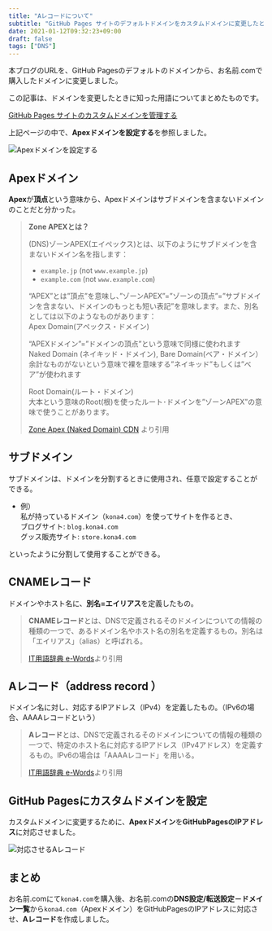 ```yaml
---
title: "Aレコードについて"
subtitle: "GitHub Pages サイトのデフォルトドメインをカスタムドメインに変更したときの備忘録"
date: 2021-01-12T09:32:23+09:00
draft: false
tags: ["DNS"]
---
```


本ブログのURLを、GitHub Pagesのデフォルトのドメインから、お名前.comで購入したドメインに変更しました。  

この記事は、ドメインを変更したときに知った用語についてまとめたものです。

<!--more-->

[GitHub Pages サイトのカスタムドメインを管理する](https://docs.github.com/ja/free-pro-team@latest/github/working-with-github-pages/managing-a-custom-domain-for-your-github-pages-site)


上記ページの中で、**Apexドメインを設定する**を参照しました。

![Apexドメインを設定する](/img/2021-01/apex.png)

## Apexドメイン

**Apex**が**頂点**という意味から、Apexドメインはサブドメインを含まないドメインのことだと分かった。

>**Zone APEXとは？**  
>
>(DNS)ゾーンAPEX(エイペックス)とは、以下のようにサブドメインを含
>まないドメイン名を指します：
>
>- `example.jp`   (not `www.example.jp`)  
>- `example.com`  (not `www.example.com`)  
>
>“APEX”とは”頂点”を意味し、”ゾーンAPEX”=”ゾーンの頂点”=”サブドメインを含まない、ドメインのもっとも短い表記”を意味します。また、別名としては以下のようなものがあります：  
>Apex Domain(アペックス・ドメイン)  
>
>“APEXドメイン”=”ドメインの頂点”という意味で同様に使われます  
>Naked Domain (ネイキッド・ドメイン), Bare Domain(ベア・ドメイン）
>余計なものがないという意味で裸を意味する”ネイキッド”もしくは”ベア”が使われます  
>
>Root Domain(ルート・ドメイン)  
>大本という意味のRoot(根)を使ったルート･ドメインを”ゾーンAPEX”の意味で使うことがあります。  
>
>[Zone Apex (Naked Domain) CDN](https://tech.jstream.jp/blog/cdn/zone_apex_cdn/) より引用


## サブドメイン

サブドメインは、ドメインを分割するときに使用され、任意で設定することができる。

- 例）  
私が持っているドメイン（`kona4.com`）を使ってサイトを作るとき、  
ブログサイト: `blog.kona4.com`  
グッス販売サイト: `store.kona4.com`  

といったように分割して使用することができる。

## CNAMEレコード

ドメインやホスト名に、**別名=エイリアス**を定義したもの。

>**CNAMEレコード**とは、DNSで定義されるそのドメインについての情報の種類の一つで、あるドメイン名やホスト名の別名を定義するもの。別名は「エイリアス」（alias）と呼ばれる。
>
>[IT用語辞典 e-Words](https://e-words.jp/w/CNAME%E3%83%AC%E3%82%B3%E3%83%BC%E3%83%89.html)より引用

## Aレコード（address record ）

ドメイン名に対し、対応するIPアドレス（IPv4）を定義したもの。（IPv6の場合、AAAAレコードという）

>**Aレコード**とは、DNSで定義されるそのドメインについての情報の種類の一つで、特定のホスト名に対応するIPアドレス（IPv4アドレス）を定義するもの。IPv6の場合は「AAAAレコード」を用いる。
>
>[IT用語辞典 e-Words](https://e-words.jp/w/A%E3%83%AC%E3%82%B3%E3%83%BC%E3%83%89.html)より引用

## GitHub Pagesにカスタムドメインを設定

カスタムドメインに変更するために、**Apexドメイン**を**GitHubPagesのIPアドレス**に対応させました。

![対応させるAレコード](/img/2021-01/a-recode.png)

## まとめ
お名前.comにて`kona4.com`を購入後、お名前.comの**DNS設定/転送設定－ドメイン一覧**から`kona4.com`（Apexドメイン）をGitHubPagesのIPアドレスに対応させ、**Aレコード**を作成しました。